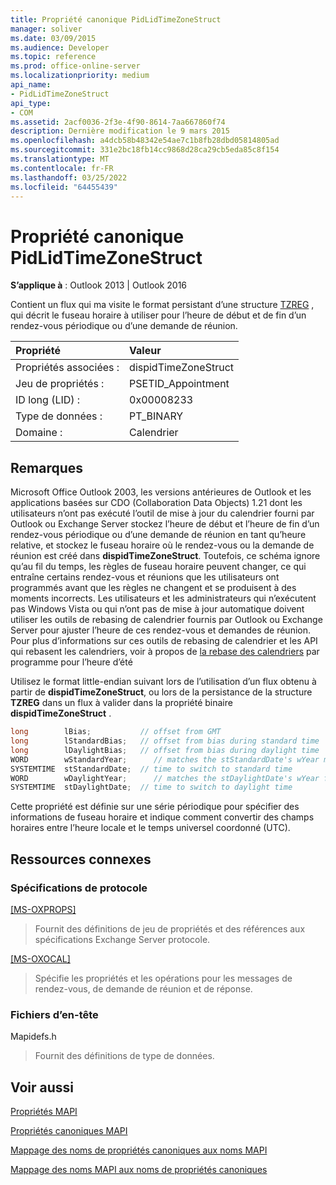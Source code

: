 ```yaml
---
title: Propriété canonique PidLidTimeZoneStruct
manager: soliver
ms.date: 03/09/2015
ms.audience: Developer
ms.topic: reference
ms.prod: office-online-server
ms.localizationpriority: medium
api_name:
- PidLidTimeZoneStruct
api_type:
- COM
ms.assetid: 2acf0036-2f3e-4f90-8614-7aa667860f74
description: Dernière modification le 9 mars 2015
ms.openlocfilehash: a4dcb58b48342e54ae7c1b8fb28dbd05814805ad
ms.sourcegitcommit: 331e2bc18fb14cc9868d28ca29cb5eda85c8f154
ms.translationtype: MT
ms.contentlocale: fr-FR
ms.lasthandoff: 03/25/2022
ms.locfileid: "64455439"
---
```

# <a name="pidlidtimezonestruct-canonical-property"></a>Propriété canonique PidLidTimeZoneStruct

  
  
**S’applique à** : Outlook 2013 | Outlook 2016 
  
Contient un flux qui ma visite le format persistant d’une structure [TZREG](https://msdn.microsoft.com/library/bb820983%28v=office.12%29.aspx) , qui décrit le fuseau horaire à utiliser pour l’heure de début et de fin d’un rendez-vous périodique ou d’une demande de réunion. 
  
|Propriété|Valeur|
|:-----|:-----|
|Propriétés associées :  <br/> |dispidTimeZoneStruct  <br/> |
|Jeu de propriétés :  <br/> |PSETID_Appointment  <br/> |
|ID long (LID) :  <br/> |0x00008233  <br/> |
|Type de données :  <br/> |PT_BINARY  <br/> |
|Domaine :  <br/> |Calendrier  <br/> |
   
## <a name="remarks"></a>Remarques

Microsoft Office Outlook 2003, les versions antérieures de Outlook et les applications basées sur CDO (Collaboration Data Objects) 1.21 dont les utilisateurs n’ont pas exécuté l’outil de mise à jour du calendrier fourni par Outlook ou Exchange Server  stockez l’heure de début et l’heure de fin d’un rendez-vous périodique ou d’une demande de réunion en tant qu’heure relative, et stockez le fuseau horaire où le rendez-vous ou la demande de réunion est créé dans **dispidTimeZoneStruct**. Toutefois, ce schéma ignore qu’au fil du temps, les règles de fuseau horaire peuvent changer, ce qui entraîne certains rendez-vous et réunions que les utilisateurs ont programmés avant que les règles ne changent et se produisent à des moments incorrects. Les utilisateurs et les administrateurs qui n’exécutent pas Windows Vista ou qui n’ont pas de mise à jour automatique doivent utiliser les outils de rebasing de calendrier fournis par Outlook ou Exchange Server pour ajuster l’heure de ces rendez-vous et demandes de réunion. Pour plus d’informations sur ces outils de rebasing de calendrier et les API qui rebasent les calendriers, voir à propos de [la rebase des calendriers](https://msdn.microsoft.com/library/38b342d9-ab10-04b6-5490-9a45f847a60f%28Office.15%29.aspx) par programme pour l’heure d’été
  
Utilisez le format little-endian suivant lors de l’utilisation d’un flux obtenu à partir de **dispidTimeZoneStruct**, ou lors de la persistance de la structure **TZREG** dans un flux à valider dans la propriété binaire **dispidTimeZoneStruct** . 
  
```cpp
long        lBias;           // offset from GMT
long        lStandardBias;   // offset from bias during standard time
long        lDaylightBias;   // offset from bias during daylight time
WORD        wStandardYear;      // matches the stStandardDate's wYear member
SYSTEMTIME  stStandardDate;  // time to switch to standard time
WORD        wDaylightYear;      // matches the stDaylightDate's wYear field
SYSTEMTIME  stDaylightDate;  // time to switch to daylight time
```

Cette propriété est définie sur une série périodique pour spécifier des informations de fuseau horaire et indique comment convertir des champs horaires entre l’heure locale et le temps universel coordonné (UTC).
  
## <a name="related-resources"></a>Ressources connexes

### <a name="protocol-specifications"></a>Spécifications de protocole

[[MS-OXPROPS]](https://msdn.microsoft.com/library/09861fde-c8e4-4028-9346-e7c214cfdba1%28Office.15%29.aspx)
  
> Fournit des définitions de jeu de propriétés et des références aux spécifications Exchange Server protocole.
    
[[MS-OXOCAL]](https://msdn.microsoft.com/library/09861fde-c8e4-4028-9346-e7c214cfdba1%28Office.15%29.aspx)
  
> Spécifie les propriétés et les opérations pour les messages de rendez-vous, de demande de réunion et de réponse.
    
### <a name="header-files"></a>Fichiers d’en-tête

Mapidefs.h
  
> Fournit des définitions de type de données.
    
## <a name="see-also"></a>Voir aussi



[Propriétés MAPI](mapi-properties.md)
  
[Propriétés canoniques MAPI](mapi-canonical-properties.md)
  
[Mappage des noms de propriétés canoniques aux noms MAPI](mapping-canonical-property-names-to-mapi-names.md)
  
[Mappage des noms MAPI aux noms de propriétés canoniques](mapping-mapi-names-to-canonical-property-names.md)

